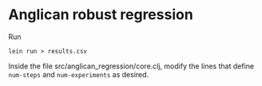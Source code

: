 # Anglican robust regression
Run
```
lein run > results.csv
```

Inside the file src/anglican_regression/core.clj, modify the lines that define `num-steps` and `num-experiments` as desired.

